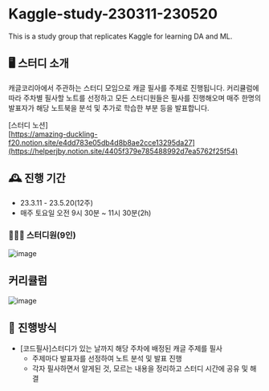 # Kaggle-study-230311-230520
This is a study group that replicates Kaggle for learning DA and ML.

## 🖥️ 스터디 소개
캐글코리아에서 주관하는 스터디 모임으로 캐글 필사를 주제로 진행됩니다.
커리큘럼에 따라 주차별 필사할 노트를 선정하고 모든 스터디원들은 필사를 진행해오며
매주 한명의 발표자가 해당 노트북을 분석 및 추가로 학습한 부분 등을 발표합니다.

[스터디 노션]  
[https://amazing-duckling-f20.notion.site/e4dd783e05db4d8b8ae2cce13295da27](https://helperjby.notion.site/4405f379e785488992d7ea5762f25f54)
<br>

## 🕰️ 진행 기간
* 23.3.11 - 23.5.20(12주)
* 매주 토요일 오전 9시 30분 ~ 11시 30분(2h)

### 🧑‍🤝‍🧑 스터디원(9인)
![image](https://github.com/kaggle-study-230311/Kaggle-study-230311/assets/69462995/54951f7c-895e-4c6d-91aa-ac518bd5ceda)


## 커리큘럼
![image](https://github.com/kaggle-study-230311/Kaggle-study-230311/assets/69462995/1cfbb4b4-7091-4f90-a706-f2dabf651c21)
## 📌 진행방식
* [코드필사]스터디가 있는 날까지 해당 주차에 배정된 캐글 주제를 필사
    * 주제마다 발표자를 선정하여 노트 분석 및 발표 진행
    * 각자 필사하면서 알게된 것, 모르는 내용을 정리하고 스터디 시간에 공유 및 해결

